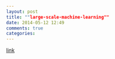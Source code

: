 ```yaml
---
layout: post
title: ""large-scale-machine-learning""
date: 2014-05-12 12:49
comments: true
categories: 
---
```

[link](http://www.cse.ust.hk/~kxmo/LargeML.html)
